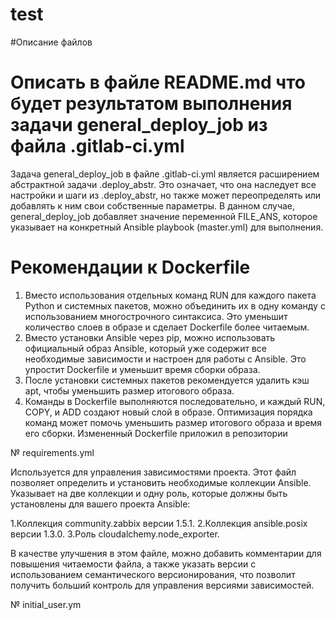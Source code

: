 # test
#Описание файлов

# Описать в файле README.md что будет результатом выполнения задачи general_deploy_job из файла .gitlab-ci.yml
Задача general_deploy_job в файле .gitlab-ci.yml является расширением абстрактной задачи .deploy_abstr. Это означает, что она наследует все настройки и шаги из .deploy_abstr, но также может переопределять или добавлять к ним свои собственные параметры. В данном случае, general_deploy_job добавляет значение переменной FILE_ANS, которое указывает на конкретный Ansible playbook (master.yml) для выполнения.

# Рекомендации к Dockerfile
1. Вместо использования отдельных команд RUN для каждого пакета Python и системных пакетов, можно объединить их в одну команду с использованием многострочного синтаксиса. Это уменьшит количество слоев в образе и сделает Dockerfile более читаемым.
2. Вместо установки Ansible через pip, можно использовать официальный образ Ansible, который уже содержит все необходимые зависимости и настроен для работы с Ansible. Это упростит Dockerfile и уменьшит время сборки образа.
3. После установки системных пакетов рекомендуется удалить кэш apt, чтобы уменьшить размер итогового образа.
4. Команды в Dockerfile выполняются последовательно, и каждый RUN, COPY, и ADD создают новый слой в образе. Оптимизация порядка команд может помочь уменьшить размер итогового образа и время его сборки.
Измененный Dockerfile приложил в репозитории

№ requirements.yml

Используется для управления зависимостями проекта. Этот файл позволяет определить и установить необходимые коллекции Ansible. Указывает на две коллекции и одну роль, которые должны быть установлены для вашего проекта Ansible:

1.Коллекция community.zabbix версии 1.5.1.
2.Коллекция ansible.posix версии 1.3.0.
3.Роль cloudalchemy.node_exporter.

В качестве улучшения в этом файле, можно добавить комментарии для повышения читаемости файла, а также указать версии с использованием семантического версионирования, что позволит получить больший контроль для управления версиями зависимостей.

№ initial_user.ym
